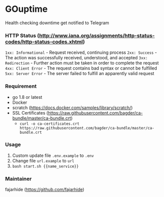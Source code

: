 # GOuptime
Health checking downtime get notified to Telegram

### HTTP Status (http://www.iana.org/assignments/http-status-codes/http-status-codes.xhtml)
`1xx: Informational` - Request received, continuing process
`2xx: Success` - The action was successfully received, understood, and accepted
`3xx: Redirection` - Further action must be taken in order to complete the request
`4xx: Client Error` - The request contains bad syntax or cannot be fulfilled
`5xx: Server Error` - The server failed to fulfill an apparently valid request

### Requirement
* go 1.8 or latest
* Docker
* scratch (https://docs.docker.com/samples/library/scratch/)
* SSL Certificates (https://raw.githubusercontent.com/bagder/ca-bundle/master/ca-bundle.crt)
  - `curl -o ca-certificates.crt https://raw.githubusercontent.com/bagder/ca-bundle/master/ca-bundle.crt`

### Usage
1. Custom update file `.env.example` to `.env`
2. Change file `url.example` to `url`
3. `bash start.sh {{name_service}}`

### Maintainer
fajarhide (https://github.com/fajarhide)
